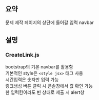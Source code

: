 ## 요약
문제 제작 페이지의 상단에 들어갈 입력 navbar   

## 설명
### CreateLink.js  
bootstrap의 기본 navbar를 활용함  
기본적인 style은 `<style jsx>` 태그 사용   
시간입력은 숫자만 입력 가능  
링크생성 버튼 클릭 시 콘솔창에서 값 확인 가능  
한 입력칸이라도 빈 상태로 제출 시 alert창  
